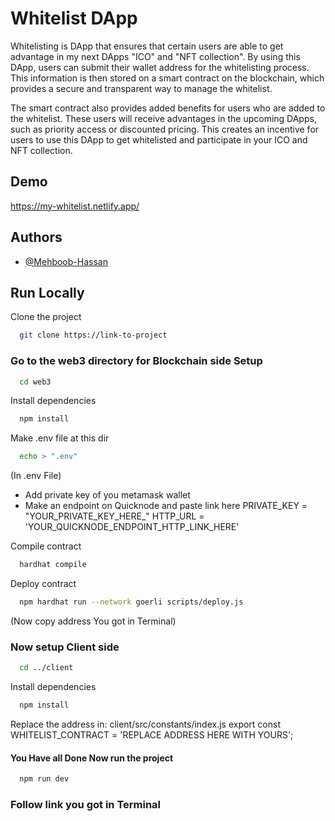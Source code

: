 
# Whitelist DApp

Whitelisting is DApp that ensures that certain users are able to get advantage in my next DApps "ICO" and "NFT collection". By using this DApp, users can submit their wallet address for the whitelisting process. This information is then stored on a smart contract on the blockchain, which provides a secure and transparent way to manage the whitelist.

The smart contract also provides added benefits for users who are added to the whitelist. These users will receive advantages in the upcoming DApps, such as priority access or discounted pricing. This creates an incentive for users to use this DApp to get whitelisted and participate in your ICO and NFT collection.


## Demo

https://my-whitelist.netlify.app/


## Authors

- [@Mehboob-Hassan](https://github.com/Mehboob-Hassan)


## Run Locally

Clone the project

```bash
  git clone https://link-to-project
```

### Go to the web3 directory for Blockchain side Setup

```bash
  cd web3
```
Install dependencies

```bash
  npm install
```

Make .env file at this dir

```bash
  echo > ".env"
```
(In .env File)
  + Add private key of you metamask wallet 
  + Make an endpoint on Quicknode and paste link here
  PRIVATE_KEY = "YOUR_PRIVATE_KEY_HERE_"
  HTTP_URL = 'YOUR_QUICKNODE_ENDPOINT_HTTP_LINK_HERE'


Compile contract

```bash
  hardhat compile
```

Deploy contract

```bash
  npm hardhat run --network goerli scripts/deploy.js
```

(Now copy address You got in Terminal)


### Now setup Client side
```bash
  cd ../client
```

Install dependencies

```bash
  npm install
```

Replace the address in:  client/src/constants/index.js
export const WHITELIST_CONTRACT = 'REPLACE ADDRESS HERE WITH YOURS';

#### You Have all Done Now run the project

```bash
  npm run dev
```

### Follow link you got in Terminal
